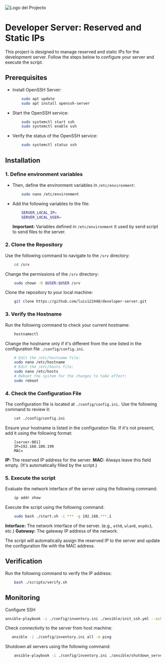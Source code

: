 ![Logo del Projecto](./resources/logo.png)

# Developer Server: Reserved and Static IPs

This project is designed to manage reserved and static IPs for the development server. 
Follow the steps below to configure your server and execute the script.

## **Prerequisites**

- Install OpenSSH Server:

    ```bash
        sudo apt update
        sudo apt install openssh-server
    ```

- Start the OpenSSH service:

    ```bash
        sudo systemctl start ssh
        sudo systemctl enable ssh
    ```

- Verify the status of the OpenSSH service:

    ```bash
        sudo systemctl status ssh
    ```

## **Installation**

### **1. Define environment variables**

- Then, define the environment variables in `/etc/environment`:

    ```bash
        sudo nano /etc/environment
    ```

- Add the following variables to the file:

    ```bash
        SERVER_LOCAL_IP=
        SERVER_LOCAL_USER=
    ```

    **Important:** Variables defined in `/etc/environment` it used by send script to send files to the server.

### **2. Clone the Repository**

Use the following command to navigate to the `/srv` directory:

```bash
    cd /srv
```

Change the permissions of the `/srv` directory:

```bash
    sudo chown -R $USER:$USER /srv
```

Clone the repository to your local machine:

```bash
    git clone https://github.com/luis122448/developer-server.git
```

### **3. Verify the Hostname**

Run the following command to check your current hostname:

```bash
    hostnamectl
```

Change the hostname only if it's different from the one listed in the configuration file `./config/config.ini`.

```bash
    # Edit the /etc/hostname file:
    sudo nano /etc/hostname
    # Edit the /etc/hosts file:
    sudo nano /etc/hosts
    # Reboot the system for the changes to take effect:
    sudo reboot
```

### **4. Check the Configuration File**

The configuration file is located at `./config/config.ini.` Use the following command to review it:

```bash
    cat ./config/config.ini
``` 

Ensure your hostname is listed in the configuration file. If it's not present, add it using the following format:

```example
    [server-001]
    IP=192.168.100.199
    MAC=
```

**IP:** The reserved IP address for the server.
**MAC:** Always leave this field empty. (It's automatically filled by the script.)

### **5. Execute the script**

Evaluate the network interface of the server using the following command:

```bash
    ip addr show
```

Execute the script using the following command:

```bash
    sudo bash ./start.sh -i *** -g 192.168.***.1
```

**Interface:** The network interface of the server. (e.g., `eth0`, `wlan0`, `enp0s3`, etc.)
**Gateway:** The gateway IP address of the network.

The script will automatically assign the reserved IP to the server and update the configuration file with the MAC address.

## **Verification**

Run the following command to verify the IP address:

```bash
    bash ./scripts/verify.sh
```

## **Monitoring**

Configure SSH
```bash
ansible-playbook -i ./config/inventory.ini ./ansible/init_ssh.yml --ask-pass
```

Check connectivity to the server from host machine:

```bash
   ansible -i ./config/inventory.ini all -m ping 
```

Shutdown all servers using the following command:

```bash
    ansible-playbook -i ./config/inventory.ini ./ansible/shutdown_servers.yml --ask-become-pass
```

